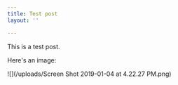 ```yaml
---
title: Test post
layout: ''

---
```

This is a test post. 

Here's an image: 

![](/uploads/Screen Shot 2019-01-04 at 4.22.27 PM.png)